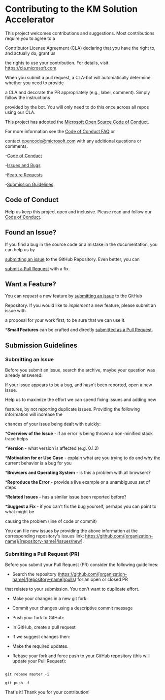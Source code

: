# Contributing to the KM Solution Accelerator
 

This project welcomes contributions and suggestions. Most contributions require you to agree to a

Contributor License Agreement (CLA) declaring that you have the right to, and actually do, grant us

the rights to use your contribution. For details, visit https://cla.microsoft.com.
 

When you submit a pull request, a CLA-bot will automatically determine whether you need to provide

a CLA and decorate the PR appropriately (e.g., label, comment). Simply follow the instructions

provided by the bot. You will only need to do this once across all repos using our CLA.
 

This project has adopted the [Microsoft Open Source Code of Conduct](https://opensource.microsoft.com/codeofconduct/).

For more information see the [Code of Conduct FAQ](https://opensource.microsoft.com/codeofconduct/faq/) or

contact [opencode@microsoft.com](mailto:opencode@microsoft.com) with any additional questions or comments.
 

-[Code of Conduct](#coc)

-[Issues and Bugs](#issue)

-[Feature Requests](#feature)

-[Submission Guidelines](#submit)
 

## <a name="coc"></a> Code of Conduct

Help us keep this project open and inclusive. Please read and follow our [Code of Conduct](https://opensource.microsoft.com/codeofconduct/).
 

## <a name="issue"></a> Found an Issue?

If you find a bug in the source code or a mistake in the documentation, you can help us by

[submitting an issue](#submit-issue) to the GitHub Repository. Even better, you can

[submit a Pull Request](#submit-pr) with a fix.
 

## <a name="feature"></a> Want a Feature?

You can *request* a new feature by [submitting an issue](#submit-issue) to the GitHub

Repository. If you would like to *implement* a new feature, please submit an issue with

a proposal for your work first, to be sure that we can use it.
 

***Small Features** can be crafted and directly [submitted as a Pull Request](#submit-pr).
 

## <a name="submit"></a> Submission Guidelines
 

### <a name="submit-issue"></a> Submitting an Issue

Before you submit an issue, search the archive, maybe your question was already answered.
 

If your issue appears to be a bug, and hasn't been reported, open a new issue.

Help us to maximize the effort we can spend fixing issues and adding new

features, by not reporting duplicate issues. Providing the following information will increase the

chances of your issue being dealt with quickly:
 

***Overview of the Issue** - if an error is being thrown a non-minified stack trace helps

***Version** - what version is affected (e.g. 0.1.2)

***Motivation for or Use Case** - explain what are you trying to do and why the current behavior is a bug for you

***Browsers and Operating System** - is this a problem with all browsers?

***Reproduce the Error** - provide a live example or a unambiguous set of steps

***Related Issues** - has a similar issue been reported before?

***Suggest a Fix** - if you can't fix the bug yourself, perhaps you can point to what might be

 causing the problem (line of code or commit)
 

You can file new issues by providing the above information at the corresponding repository's issues link: https://github.com/[organization-name]/[repository-name]/issues/new].
 

### <a name="submit-pr"></a> Submitting a Pull Request (PR)

Before you submit your Pull Request (PR) consider the following guidelines:
 

* Search the repository (https://github.com/[organization-name]/[repository-name]/pulls) for an open or closed PR

 that relates to your submission. You don't want to duplicate effort.
 

* Make your changes in a new git fork:
 

* Commit your changes using a descriptive commit message

* Push your fork to GitHub:

* In GitHub, create a pull request

* If we suggest changes then:

* Make the required updates.

* Rebase your fork and force push to your GitHub repository (this will update your Pull Request):
 

 ```shell

git rebase master -i

git push -f

 ```
 

That's it! Thank you for your contribution!



